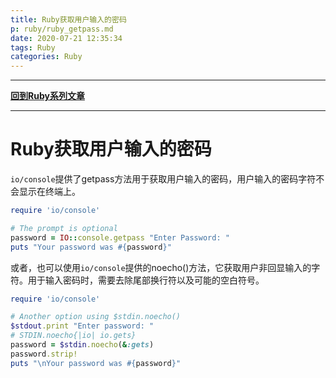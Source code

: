 ```yaml
---
title: Ruby获取用户输入的密码
p: ruby/ruby_getpass.md
date: 2020-07-21 12:35:34
tags: Ruby
categories: Ruby
---
```


------

**[回到Ruby系列文章](/ruby/index/)**

------

# Ruby获取用户输入的密码

`io/console`提供了getpass方法用于获取用户输入的密码，用户输入的密码字符不会显示在终端上。

```ruby
require 'io/console'

# The prompt is optional
password = IO::console.getpass "Enter Password: "
puts "Your password was #{password}"
```

或者，也可以使用`io/console`提供的noecho()方法，它获取用户非回显输入的字符。用于输入密码时，需要去除尾部换行符以及可能的空白符号。
```ruby
require 'io/console'

# Another option using $stdin.noecho()
$stdout.print "Enter password: "
# STDIN.noecho{|io| io.gets}
password = $stdin.noecho(&:gets)
password.strip!
puts "\nYour password was #{password}"
```
